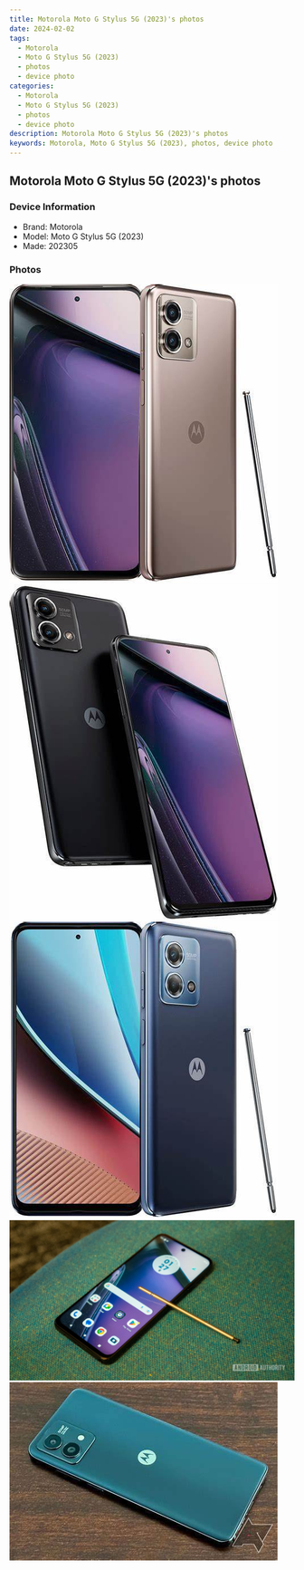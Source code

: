 ```yaml
---
title: Motorola Moto G Stylus 5G (2023)'s photos
date: 2024-02-02
tags: 
  - Motorola
  - Moto G Stylus 5G (2023)
  - photos
  - device photo
categories: 
  - Motorola
  - Moto G Stylus 5G (2023)
  - photos
  - device photo
description: Motorola Moto G Stylus 5G (2023)'s photos
keywords: Motorola, Moto G Stylus 5G (2023), photos, device photo
---
```


## Motorola Moto G Stylus 5G (2023)'s photos

### Device Information

- Brand: Motorola
- Model: Moto G Stylus 5G (2023)
- Made: 202305

### Photos

![/images/best-assets/devices/motorola/motorola-moto-g-stylus-5g-(2023)/1.jpg](/images/best-assets/devices/motorola/motorola-moto-g-stylus-5g-(2023)/1.jpg)
![/images/best-assets/devices/motorola/motorola-moto-g-stylus-5g-(2023)/2.jpg](/images/best-assets/devices/motorola/motorola-moto-g-stylus-5g-(2023)/2.jpg)
![/images/best-assets/devices/motorola/motorola-moto-g-stylus-5g-(2023)/3.jpg](/images/best-assets/devices/motorola/motorola-moto-g-stylus-5g-(2023)/3.jpg)
![/images/best-assets/devices/motorola/motorola-moto-g-stylus-5g-(2023)/4.jpg](/images/best-assets/devices/motorola/motorola-moto-g-stylus-5g-(2023)/4.jpg)
![/images/best-assets/devices/motorola/motorola-moto-g-stylus-5g-(2023)/5.jpg](/images/best-assets/devices/motorola/motorola-moto-g-stylus-5g-(2023)/5.jpg)
